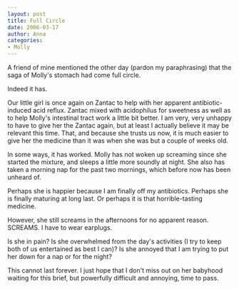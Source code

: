 ```yaml
---
layout: post
title: Full Circle
date: 2006-03-17
author: Anna
categories:
- Molly
---
```


A friend of mine mentioned the other day (pardon my paraphrasing) that the saga of Molly's stomach had come full circle.

Indeed it has.

Our little girl is once again on Zantac to help with her apparent antibiotic-induced acid reflux. Zantac mixed with acidophilus for sweetness as well as to help Molly's intestinal tract work a little bit better. I am very, very unhappy to have to give her the Zantac again, but at least I actually believe it may be relevant this time. That, and because she trusts us now, it is much easier to give her the medicine than it was when she was but a couple of weeks old.

In some ways, it has worked. Molly has not woken up screaming since she started the mixture, and sleeps a little more soundly at night. She also has taken a morning nap for the past two mornings, which before now has been unheard of.

Perhaps she is happier because I am finally off my antibiotics. Perhaps she is finally maturing at long last. Or perhaps it is that horrible-tasting medicine.

However, she still screams in the afternoons for no apparent reason. SCREAMS. I have to wear earplugs.

Is she in pain? Is she overwhelmed from the day's activities (I try to keep both of us entertained as best I can)? Is she annoyed that I am trying to put her down for a nap or for the night?

This cannot last forever. I just hope that I don't miss out on her babyhood waiting for this brief, but powerfully difficult and annoying, time to pass.